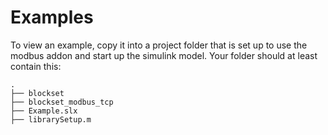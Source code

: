 # Examples

To view an example, copy it into a project folder that is set up to use the modbus addon and start up the simulink model.
Your folder should at least contain this:
``` text
.
├── blockset
├── blockset_modbus_tcp
├── Example.slx
├── librarySetup.m
```